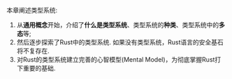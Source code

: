 
本章阐述类型系统:

1. 从**通用概念**开始，介绍了**什么是类型系统**、类型系统的**种类**、类型系统中的**多态**等; 
2. 然后逐步探索了Rust中的类型系统. 如果没有类型系统，Rust语言的安全基石将不复存在. 
3. 对Rust的类型系统建立完善的心智模型(Mental Model)，为彻底掌握Rust打下重要的基础. 




